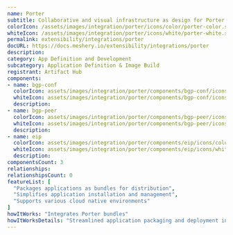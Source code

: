 ```yaml
---
name: Porter
subtitle: Collaborative and visual infrastructure as design for Porter
colorIcon: /assets/images/integration/porter/icons/color/porter-color.svg
whiteIcon: /assets/images/integration/porter/icons/white/porter-white.svg
permalink: extensibility/integrations/porter
docURL: https://docs.meshery.io/extensibility/integrations/porter
description: 
category: App Definition and Development
subcategory: Application Definition & Image Build
registrant: Artifact Hub
components: 
- name: bgp-conf
  colorIcon: assets/images/integration/porter/components/bgp-conf/icons/color/bgp-conf-color.svg
  whiteIcon: assets/images/integration/porter/components/bgp-conf/icons/white/bgp-conf-white.svg
  description: 
- name: bgp-peer
  colorIcon: assets/images/integration/porter/components/bgp-peer/icons/color/bgp-peer-color.svg
  whiteIcon: assets/images/integration/porter/components/bgp-peer/icons/white/bgp-peer-white.svg
  description: 
- name: eip
  colorIcon: assets/images/integration/porter/components/eip/icons/color/eip-color.svg
  whiteIcon: assets/images/integration/porter/components/eip/icons/white/eip-white.svg
  description: 
componentsCount: 3
relationships: 
relationshipsCount: 0
featureList: [
  "Packages applications as bundles for distribution",
  "Simplifies application installation and management",
  "Supports various cloud native environments"
]
howItWorks: "Integrates Porter bundles"
howItWorksDetails: "Streamlined application packaging and deployment in Kubernetes"
---
```

